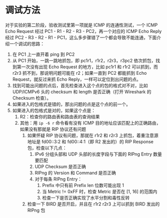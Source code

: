 # 调试方法

对于实验的第二阶段，验收测试里第一项就是 ICMP 的连通性测试，一个 ICMP Echo Request 经过 PC1 - R1 - R2 - R3 - PC2，再一个对应的 ICMP Echo Reply 经过 PC2 - R3 - R2 - R1 - PC1，这么多步骤错了一个都会导致不能连通，下面介绍一个调试的思路：

1. 在 PC1 上一直开着 ping 到 PC2
2. 从 PC1 开始，一跳一跳地抓包，即 pc1r1，r1r2，r2r3，r3pc2 依次抓包，找到第一次没有出现 Echo Request 的地方，比如 pc1r1 和 r1r2 可以抓到，而 r2r3 抓不到，那说明问题可能在 r2；如果一直到 PC2 都能抓到 Echo Request，就反过来抓 Echo Reply，一样可以定位到出问题的点。
3. 找到可能出问题的点后，首先检查进入这个点的包的格式对不对，比如 UDP/ICMPv6 头的 checksum 和 length 是否正确（打开 Wireshark 的 Checksum 检查）。
4. 如果进入的包格式是错的，那出问题的点是这个点的前一个。
5. 如果进入的包格式是对的，如果这个点是：
   1. R2：检查你的路由表和路由表的查询结果
   2. 其他：用 `ip -6 r` 命令看有没有 ICMP 目的地址应该匹配上的正确路由，如果没有那就是 RIP 协议还有问题
      1. 如果怀疑 RIP 协议有问题，那就在 r1r2 和 r2r3 上抓包，着重注意源地址是 fd00::3:2 和 fd00::4:1（即 R2 发出的）的 RIP Response 包，检查以下几点：
         1. IPv6 分组头部和 UDP 头部的长度字段与下面的 RIPng Entry 数量要匹配
         2. UDP Checksum 是否正确
         3. RIPng 的 Version 和 Command 是否正确
         4. 对于每条 RIPng Entry：
            1. Prefix 中只有前 Prefix len 位数可能出现 1
            2. 当 Metric != 0xFF 时，检查 Metric 是否在 [1, 16] 的范围内
            2. 检查一下是否正确实现了水平分割和毒性反转
      2. 检查一下 BIRD 是否开启，并且在 r1r2 r2r3 上可以抓到 BIRD 发出的 RIPng 包
